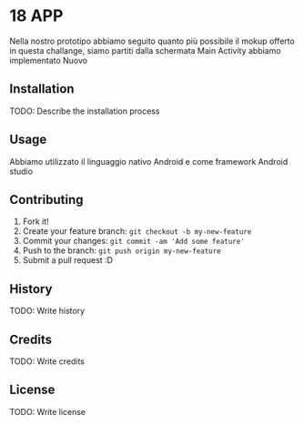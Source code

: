 # **18 APP**
Nella nostro prototipo abbiamo seguito quanto più possibile il mokup offerto in questa challange, siamo partiti dalla schermata Main Activity abbiamo implementato Nuovo
## Installation
TODO: Describe the installation process
## Usage
Abbiamo utilizzato il linguaggio nativo Android e come framework Android studio
## Contributing
1. Fork it!
2. Create your feature branch: `git checkout -b my-new-feature`
3. Commit your changes: `git commit -am 'Add some feature'`
4. Push to the branch: `git push origin my-new-feature`
5. Submit a pull request :D
## History
TODO: Write history
## Credits
TODO: Write credits
## License
TODO: Write license

